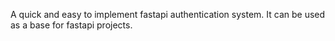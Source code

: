 A quick and easy to implement fastapi authentication system. It can be used as a base for fastapi projects.